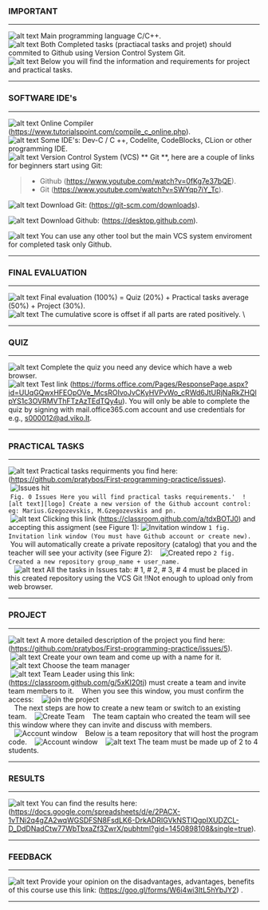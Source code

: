 ### IMPORTANT 
---

![alt text][logo] Main programming language C/C++. <br/>
![alt text][logo] Both Completed tasks (practiacal tasks and projet) should commited  to Github using Version Control System Git. <br/>
![alt text][logo] Below you will find the information and requirements for project and practical tasks.

---

### SOFTWARE IDE's
---

![alt text][logo] Online Compiler (https://www.tutorialspoint.com/compile_c_online.php). <br/>
![alt text][logo] Some IDE's: Dev-C / C ++, Codelite, CodeBlocks, CLion or other programming IDE. <br/>
![alt text][logo] Version Control System (VCS) ** Git **, here are a couple of links for beginners start using Git:
> - Github (https://www.youtube.com/watch?v=0fKg7e37bQE).
> - Git (https://www.youtube.com/watch?v=SWYqp7iY_Tc).

![alt text][logo] Download Git: (https://git-scm.com/downloads).

![alt text][logo] Download Github: (https://desktop.github.com).

![alt text][logo] You can use any other tool but the main VCS system enviroment for completed task only Github.

---

### FINAL EVALUATION
---
![alt text][logo] Final evaluation (100%) = Quiz (20%) + Practical tasks average (50%) + Project (30%). \
![alt text][logo] The cumulative score is offset if all parts are rated positively. \

---
### QUIZ
---
![alt text][logo] Complete the quiz you need any device which have a web browser. \
![alt text][logo] Test link (https://forms.office.com/Pages/ResponsePage.aspx?id=UUqGQwxHFEOpOVe_McsROIvoJvCKyHVPvWo_cRWd6JtURjNaRkZHQlpYS1c3OVRMVThFTzAzTEdTQy4u). You will only be able to complete the quiz by signing with mail.office365.com  account and use credentials for e.g., s000012@ad.viko.lt.

---
### PRACTICAL TASKS
---
![alt text][logo] Practical tasks requirments you find here: (https://github.com/pratybos/First-programming-practice/issues). <br/>
 ![Issues hit](https://image.ibb.co/hKgOwS/issues.png) <br/>
 `Fig. 0 Issues Here you will find practical tasks requirements.'
 ![alt text][logo] Create a new version of the Github account control: eg: Marius.Gzegozevskis, M.Gzegozevskis and pn.` <br/>
 ![alt text][logo] Clicking this link (https://classroom.github.com/a/tdxBOTJ0) and accepting this assigment (see Figure 1): ![Invitation window](https://image.ibb.co/ewCorH/invitation.png)
`1 fig. Invitation link window (You must have Github account or create new). `
 
 You will automatically create a private repository (catalog) that you and the teacher will see your activity (see Figure 2):
 
 ![Created repo](https://image.ibb.co/g9DLqc/sukurti_repo.png)
`2 fig. Created a new repository group_name + user_name. `
 <br/>
 
 ![alt text][logo] All the tasks in Issues tab: # 1, # 2, # 3, # 4 must be placed in this created repository using the VCS Git !!Not enough to upload only from web browser.
 
---
### PROJECT
---
![alt text][logo] A more detailed description of the project you find here: (https://github.com/pratybos/First-programming-practice/issues/5). <br/>
 ![alt text][logo] Create your own team and come up with a name for it. <br/>
 ![alt text][logo] Choose the team manager \
 ![alt text][logo] Team Leader using this link: (https://classroom.github.com/g/5xKI20tj) must create a team and invite team members to it.
 
 When you see this window, you must confirm the access:
 
 ![join the project](https://image.ibb.co/i4ueGH/prie_projekto.png) <br/>
 
 The next steps are how to create a new team or switch to an existing team.
 
 ![Create Team](https://image.ibb.co/eNfKGH/project.png)
 
 The team captain who created the team will see this window where they can invite and discuss with members. <br/>
 
 ![Account window](https://image.ibb.co/gfNYbH/team_kaip_atrodo.png)
 
 Below is a team repository that will host the program code.
 
 ![Account window](https://image.ibb.co/ccWtbH/pratybos_praktika.png)
 
 ![alt text][logo] The team must be made up of 2 to 4 students.

 
 
---
### RESULTS
---

![alt text][logo] You can find the results here: (https://docs.google.com/spreadsheets/d/e/2PACX-1vTNi2q4gZA2wqWGSDFSN8FsdLK6-DrkADRIGVkNSTlQgpIXUDZCL-D_DdDNadCtw77WbTbxaZf3ZwrX/pubhtml?gid=1450898108&single=true).

---
### FEEDBACK
---

![alt text][logo] Provide your opinion on the disadvantages, advantages, benefits of this course use this link: (https://goo.gl/forms/W6i4wi3ItL5hYbJY2) .

---

[logo]: https://github.com/eif-courses/Duomenu-strukturos-ir-algoritmai/blob/master/list%20item.png "list item rectangle"
